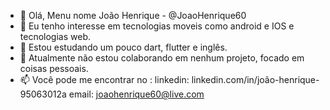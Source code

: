 - 👋 Olá, Menu nome João Henrique - @JoaoHenrique60
- 👀 Eu tenho interesse em tecnologias moveis como android e IOS e tecnologias web.
- 🌱 Estou estudando um pouco dart, flutter e inglês.
- 💞️ Atualmente não estou colaborando em nenhum projeto, focado em coisas pessoais.
- 📫 Você pode me encontrar no :
      linkedin: linkedin.com/in/joão-henrique-95063012a
      email: joaohenrique60@live.com

<!---
JoaoHenrique60/JoaoHenrique60 is a ✨ special ✨ repository because its `README.md` (this file) appears on your GitHub profile.
You can click the Preview link to take a look at your changes.
--->
